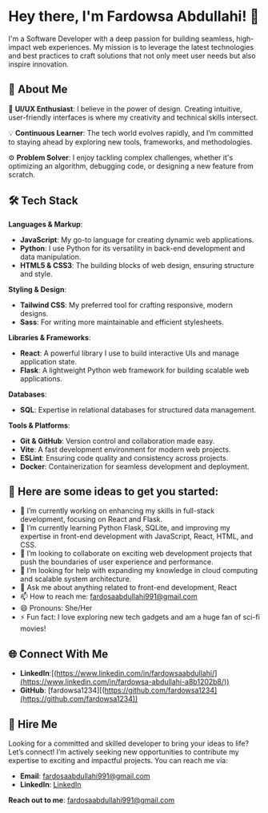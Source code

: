 # Hey there, I'm Fardowsa Abdullahi! 👋

I'm a Software Developer with a deep passion for building seamless, high-impact web experiences. My mission is to leverage the latest technologies and best practices to craft solutions that not only meet user needs but also inspire innovation.

## 🚀 About Me


🎨 **UI/UX Enthusiast**: I believe in the power of design. Creating intuitive, user-friendly interfaces is where my creativity and technical skills intersect.

💡 **Continuous Learner**: The tech world evolves rapidly, and I’m committed to staying ahead by exploring new tools, frameworks, and methodologies.

⚙️ **Problem Solver**: I enjoy tackling complex challenges, whether it's optimizing an algorithm, debugging code, or designing a new feature from scratch.

## 🛠 Tech Stack

**Languages & Markup**:
- **JavaScript**: My go-to language for creating dynamic web applications.
- **Python**: I use Python for its versatility in back-end development and data manipulation.
- **HTML5 & CSS3**: The building blocks of web design, ensuring structure and style.

**Styling & Design**:
- **Tailwind CSS**: My preferred tool for crafting responsive, modern designs.
- **Sass**: For writing more maintainable and efficient stylesheets.

**Libraries & Frameworks**:
- **React**: A powerful library I use to build interactive UIs and manage application state.
- **Flask**: A lightweight Python web framework for building scalable web applications.

**Databases**:
- **SQL**: Expertise in relational databases for structured data management.

**Tools & Platforms**:
- **Git & GitHub**: Version control and collaboration made easy.
- **Vite**: A fast development environment for modern web projects.
- **ESLint**: Ensuring code quality and consistency across projects.
- **Docker**: Containerization for seamless development and deployment.

## 🌟 Here are some ideas to get you started:

- 🔭 I’m currently working on enhancing my skills in full-stack development, focusing on React and Flask.
- 🌱 I’m currently learning Python Flask, SQLite, and improving my expertise in front-end development with JavaScript, React, HTML, and CSS.
- 👯 I’m looking to collaborate on exciting web development projects that push the boundaries of user experience and performance.
- 🤔 I’m looking for help with expanding my knowledge in cloud computing and scalable system architecture.
- 💬 Ask me about anything related to front-end development, React
- 📫 How to reach me: [fardosaabdullahi991@gmail.com](mailto:fardosaabdullahi991@gmail.com)
- 😄 Pronouns: She/Her
- ⚡ Fun fact: I love exploring new tech gadgets and am a huge fan of sci-fi movies!

## 🌐 Connect With Me

- **LinkedIn**:[(https://www.linkedin.com/in/fardowsaabdullahi/](https://www.linkedin.com/in/fardowsa-abdullahi-a8b1202b8/))
- **GitHub**: [fardowsa1234][(https://github.com/fardowsa1234](https://github.com/fardowsa1234))

## 💼 Hire Me

Looking for a committed and skilled developer to bring your ideas to life? Let’s connect! I’m actively seeking new opportunities to contribute my expertise to exciting and impactful projects. You can reach me via:

- **Email**: [fardosaabdullahi991@gmail.com](mailto:fardosaabdullahi991@gmail.com)
- **LinkedIn**: [LinkedIn]([https://www.linkedin.com/in/fardowsaabdullahi/](https://www.linkedin.com/in/fardowsa-abdullahi-a8b1202b8/))

**Reach out to me**: [fardosaabdullahi991@gmail.com](mailto:fardosaabdullahi991@gmail.com)

